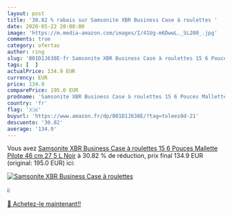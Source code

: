 ```yaml
---
layout: post
title: '30.82 % rabais sur Samsonite XBR Business Case à roulettes '
date: 2020-05-22 20:08:00
image: 'https://m.media-amazon.com/images/I/41Ug-m6DwwL._SL200_.jpg'
comments: true
category: ofertas
author: ring
slug: 'B01D1J638E-fr Samsonite XBR Business Case à roulettes 15 6 Pouces...'
tags: [  ]
actualPrice: 134.9 EUR
currency: EUR
price: 134.9
comparePrice: 195.0 EUR
prodname: 'Samsonite XBR Business Case à roulettes 15 6 Pouces Mallette Pilote  46 cm  27 5 L  Noir'
country: 'fr'
flag: '🇫🇷'
buyurl: 'https://www.amazon.fr/dp/B01D1J638E/?tag=tolees0d-21'
descuento: '30.82'
average: '134.9'
---
```


Vous avez [Samsonite XBR Business Case à roulettes 15 6 Pouces Mallette Pilote  46 cm  27 5 L  Noir](https://www.amazon.fr/dp/B01D1J638E/?tag=tolees0d-21)  à  30.82 % de réduction, prix final  134.9 EUR (original: 195.0 EUR) ici:

[![Samsonite XBR Business Case à roulettes ](https://m.media-amazon.com/images/I/41Ug-m6DwwL._SL200_.jpg)](https://www.amazon.fr/dp/B01D1J638E/?tag=tolees0d-21)

ℹ️:


[🛒 Achetez-le maintenant!!](https://www.amazon.fr/dp/B01D1J638E/?tag=tolees0d-21)
